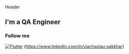   Header

  ## I'm a QA Engineer

  ### Follow me
[![Flutter](https://img.shields.io/badge/Linkedin-0e76a8?style=flat-square&logo=linkedin)](https://www.linkedin.com/in/viachaslau-sakkhar)
(<a href="https://www.linkedin.com/in/viachaslau-sakkhar" target="_blank">https://www.linkedin.com/in/viachaslau-sakkhar</a>)
